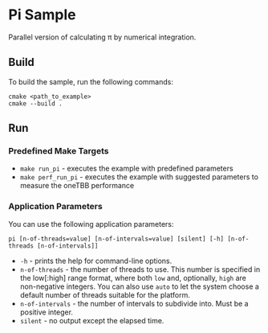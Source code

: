 # Pi Sample
Parallel version of calculating &pi; by numerical integration.

## Build
To build the sample, run the following commands:
```
cmake <path_to_example>
cmake --build .
```

## Run
### Predefined Make Targets
* `make run_pi` - executes the example with predefined parameters
* `make perf_run_pi` - executes the example with suggested parameters to measure the oneTBB performance

### Application Parameters
You can use the following application parameters:
```
pi [n-of-threads=value] [n-of-intervals=value] [silent] [-h] [n-of-threads [n-of-intervals]]
```
* `-h` - prints the help for command-line options.
* `n-of-threads` - the number of threads to use. This number is specified in the low\[:high\] range format, where both ``low`` and, optionally, ``high`` are non-negative integers. You can also use ``auto`` to let the system choose a default number of threads suitable for the platform.
* `n-of-intervals` - the number of intervals to subdivide into. Must be a positive integer.
* `silent` - no output except the elapsed time.

